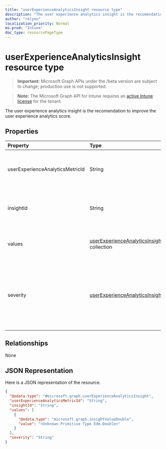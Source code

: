 ```yaml
---
title: "userExperienceAnalyticsInsight resource type"
description: "The user experience analytics insight is the recomendation to improve the user experience analytics score."
author: "rolyon"
localization_priority: Normal
ms.prod: "Intune"
doc_type: resourcePageType
---
```


# userExperienceAnalyticsInsight resource type

> **Important:** Microsoft Graph APIs under the /beta version are subject to change; production use is not supported.

> **Note:** The Microsoft Graph API for Intune requires an [active Intune license](https://go.microsoft.com/fwlink/?linkid=839381) for the tenant.

The user experience analytics insight is the recomendation to improve the user experience analytics score.

## Properties
|Property|Type|Description|
|:---|:---|:---|
|userExperienceAnalyticsMetricId|String|The unique identifier of the user experience analytics insight.|
|insightId|String|The unique identifier of the user experience analytics insight.|
|values|[userExperienceAnalyticsInsightValue](../resources/intune-devices-userexperienceanalyticsinsightvalue.md) collection|The value of the user experience analytics insight.|
|severity|[userExperienceAnalyticsInsightSeverity](../resources/intune-devices-userexperienceanalyticsinsightseverity.md)|The value of the user experience analytics insight. Possible values are: `none`, `informational`, `warning`, `error`.|

## Relationships
None

## JSON Representation
Here is a JSON representation of the resource.
<!-- {
  "blockType": "resource",
  "@odata.type": "microsoft.graph.userExperienceAnalyticsInsight"
}
-->
``` json
{
  "@odata.type": "#microsoft.graph.userExperienceAnalyticsInsight",
  "userExperienceAnalyticsMetricId": "String",
  "insightId": "String",
  "values": [
    {
      "@odata.type": "microsoft.graph.insightValueDouble",
      "value": "<Unknown Primitive Type Edm.Double>"
    }
  ],
  "severity": "String"
}
```



